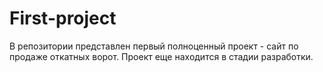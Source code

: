 # First-project
В репозитории представлен первый полноценный проект - сайт по продаже откатных ворот. Проект еще находится в стадии разработки.
